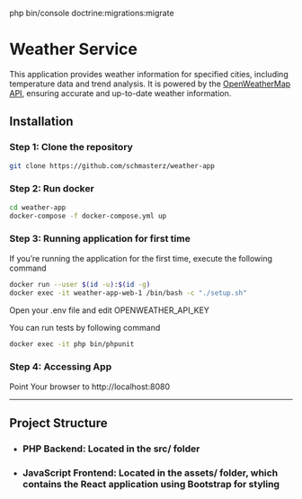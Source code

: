 php bin/console doctrine:migrations:migrate
# Weather Service
This application provides weather information for specified cities, including temperature data and trend analysis. It is powered by the [OpenWeatherMap API](https://openweathermap.org/api), ensuring accurate and up-to-date weather information.


## Installation

### Step 1: Clone the repository
```bash
git clone https://github.com/schmasterz/weather-app
```
### Step 2: Run docker
```bash
cd weather-app
docker-compose -f docker-compose.yml up
```

### Step 3: Running application for first time
If you’re running the application for the first time, execute the following command
```bash
docker run --user $(id -u):$(id -g)
docker exec -it weather-app-web-1 /bin/bash -c "./setup.sh"
```
Open your .env file and edit OPENWEATHER_API_KEY

You can run tests by following command
```bash
docker exec -it php bin/phpunit
```

### Step 4: Accessing App
Point Your browser to http://localhost:8080

---
## Project Structure
+ ### **PHP Backend:** Located in the src/ folder
+ ### **JavaScript Frontend:** Located in the assets/ folder, which contains the React application using Bootstrap for styling





